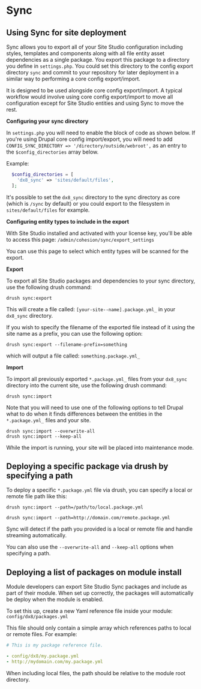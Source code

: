
# Sync

## Using Sync for site deployment

Sync allows you to export all of your Site Studio configuration including styles, templates and components along with all file entity asset dependencies as a single package.
You export this package to a directory you define in `settings.php`. You could set this directory to the config export directory `sync` and commit to your repository for later deployment in a similar way to performing a core config export/import.   

It is designed to be used alongside core config export/import. A typical workflow would involve using core config export/import to move all configuration except for Site Studio entities and using Sync to move the rest.  

**Configuring your sync directory**

In `settings.php` you will need to enable the block of code as shown below. If you're using Drupal core config import/export, you will need to add `CONFIG_SYNC_DIRECTORY => '/directory/outside/webroot',` as an entry to the `$config_directories` array below.

Example:
```php
  $config_directories = [
    'dx8_sync' => 'sites/default/files',
  ];
```

It's possible to set the `dx8_sync` directory to the sync directory as core (which is `/sync` by default) or you could export to the filesystem in `sites/default/files` for example. 

**Configuring entity types to include in the export**

With Site Studio installed and activated with your license key, you'll be able to access this page:
`/admin/cohesion/sync/export_settings`

You can use this page to select which entity types will be scanned for the export.

**Export**

To export all Site Studio packages and dependencies to your sync directory, use the following drush command:

```
drush sync:export
``` 

This will create a file called: `[your-site--name].package.yml_` in your `dx8_sync` directory.

If you wish to specify the filename of the exported file instead of it using the site name as a prefix, you can use the following option:

```
drush sync:export --filename-prefix=something
``` 

which will output a file called: `something.package.yml_`


**Import**

To import all previously exported `*.package.yml_` files from your `dx8_sync` directory into the current site, use the following drush command: 

```
drush sync:import
```

Note that you will need to use one of the following options to tell Drupal what to do when it finds differences between the entities in the `*.package.yml_` files and your site. 

```
drush sync:import --overwrite-all
drush sync:import --keep-all
```

While the import is running, your site will be placed into maintenance mode.

## Deploying a specific package via drush by specifying a path 

To deploy a specific `*.package.yml` file via drush, you can specify a local or remote file path like this:

```
drush sync:import --path=/path/to/local.package.yml
```  

```
drush sync:import --path=http://domain.com/remote.package.yml
```  

Sync will detect if the path you provided is a local or remote file and handle streaming automatically.

You can also use the `--overwrite-all` and `--keep-all` options when specifying a path. 

## Deploying a list of packages on module install 

Module developers can export Site Studio Sync packages and include as part of their module. When set up correctly, the packages will automatically be deploy when the module is enabled. 

To set this up, create a new Yaml reference file inside your module: `config/dx8/packages.yml`

This file should only contain a simple array which references paths to local or remote files. For example:

```yml
# This is my package reference file. 

- config/dx8/my.package.yml
- http://mydomain.com/my.package.yml
```

When including local files, the path should be relative to the module root directory. 
